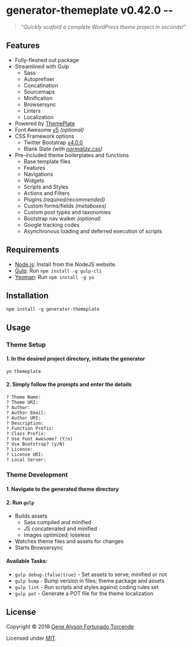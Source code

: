 # generator-themeplate v0.42.0 --
> *"Quickly scafold a complete WordPress theme project in seconds!"*

## Features
- Fully-fleshed out package
- Streamlined with Gulp
	- Sass
	- Autoprefixer
	- Concatination
	- Sourcemaps
	- Minification
	- Browsersync
	- Linters
	- Localization
- Powered by [ThemePlate](https://github.com/kermage/ThemePlate)
- Font Awesome [v5](https://fontawesome.com/) *(optional)*
- CSS Framework options
	- Twitter Bootstrap [v4.0.0](https://getbootstrap.com/)
	- Blank Slate *(with [normalize.css](https://necolas.github.io/normalize.css/))*
- Pre-included theme boilerplates and functions
	- Base template files
	- Features
	- Navigations
	- Widgets
	- Scripts and Styles
	- Actions and Filters
	- Plugins *(required/recommended)*
	- Custom forms/fields *(metaboxes)*
	- Custom post types and taxonomies
	- Bootstrap nav walker *(optional)*
	- Google tracking codes
	- Asynchronous loading and deferred execution of scripts

## Requirements
- [Node.js](https://nodejs.org/): Install from the NodeJS website.
- [Gulp](http://gulpjs.com/): Run `npm install -g gulp-cli`
- [Yeoman](http://yeoman.io/): Run `npm install -g yo`

## Installation

`npm install -g generator-themeplate`

## Usage
### Theme Setup
#### 1. In the desired project directory, initiate the generator

`yo themeplate`

#### 2. Simply follow the prompts and enter the details
```
? Theme Name:
? Theme URI:
? Author:
? Author Email:
? Author URI:
? Description:
? Function Prefix:
? Class Prefix:
? Use Font Awesome? (Y/n)
? Use Bootstrap? (y/N)
? License:
? License URI:
? Local Server:
```

### Theme Development
#### 1. Navigate to the generated theme directory
#### 2. Run `gulp`
- Builds assets
	- Sass compiled and minified
	- JS concatenated and minified
	- Images optimized; loseless
- Watches theme files and assets for changes
- Starts Browsersync

#### Available Tasks:
- `gulp debug-{false|true}` - Set assets to serve; minified or not
- `gulp bump` - Bump version in files; theme package and assets
- `gulp lint` - Run scripts and styles against coding rules set
- `gulp pot` - Generate a POT file for the theme localization

## License
Copyright &copy; 2018 [Gene Alyson Fortunado Torcende](https://github.com/kermage)

Licensed under [MIT](LICENSE).
